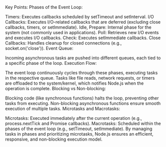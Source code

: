 Key Points:
Phases of the Event Loop:

Timers: Executes callbacks scheduled by setTimeout and setInterval.
I/O Callbacks: Executes I/O-related callbacks that are deferred (excluding close callbacks, timers, or setImmediate).
Idle, Prepare: Internal phase for the system (not commonly used in applications).
Poll: Retrieves new I/O events and executes I/O callbacks.
Check: Executes setImmediate callbacks.
Close Callbacks: Handles cleanup for closed connections (e.g., socket.on('close')).
Event Queue:

Incoming asynchronous tasks are pushed into different queues, each tied to a specific phase of the loop.
Execution Flow:

The event loop continuously cycles through these phases, executing tasks in the respective queue.
Tasks like file reads, network requests, or timers are offloaded to the system/kernel, which notifies Node.js when the operation is complete.
Blocking vs Non-blocking:

Blocking code (like synchronous functions) halts the loop, preventing other tasks from executing.
Non-blocking asynchronous functions ensure smooth execution of multiple tasks.
Microtasks and Macrotasks:

Microtasks: Executed immediately after the current operation (e.g., process.nextTick and Promise callbacks).
Macrotasks: Scheduled within the phases of the event loop (e.g., setTimeout, setImmediate).
By managing tasks in phases and prioritizing microtasks, Node.js ensures an efficient, responsive, and non-blocking execution model.